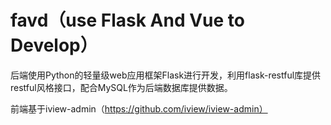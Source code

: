 # favd（use Flask And Vue to Develop）

后端使用Python的轻量级web应用框架Flask进行开发，利用flask-restful库提供restful风格接口，配合MySQL作为后端数据库提供数据。

前端基于iview-admin（https://github.com/iview/iview-admin）

